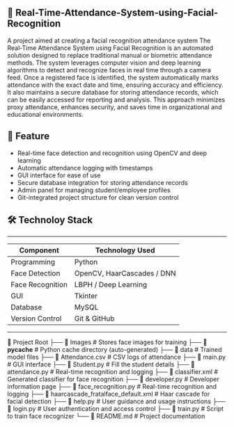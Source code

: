 ## 🎯 Real-Time-Attendance-System-using-Facial-Recognition
A project aimed at creating a facial recognition attendance system
The Real-Time Attendance System using Facial Recognition is an automated solution designed to replace traditional manual or biometric attendance methods. The system leverages computer vision and deep learning algorithms to detect and recognize faces in real time through a camera feed. Once a registered face is identified, the system automatically marks attendance with the exact date and time, ensuring accuracy and efficiency. It also maintains a secure database for storing attendance records, which can be easily accessed for reporting and analysis. This approach minimizes proxy attendance, enhances security, and saves time in organizational and educational environments.

## 📸 Feature
- Real-time face detection and recognition using OpenCV and deep learning
- Automatic attendance logging with timestamps
- GUI interface for ease of use
- Secure database integration for storing attendance records
- Admin panel for managing student/employee profiles
- Git-integrated project structure for clean version control

## 🛠️ Technoloy Stack
_________________________________________________
| Component        | Technology Used            |
|------------------|--------------------------  |
| Programming      | Python                     |
| Face Detection   | OpenCV, HaarCascades / DNN |
| Face Recognition | LBPH / Deep Learning       |
| GUI              | Tkinter                    |
| Database         | MySQL                      |
| Version Control  | Git & GitHub               |
_________________________________________________

📁 Project Root
├── 📁 Images                          # Stores face images for training
├── 📁 __pycache__                    # Python cache directory (auto-generated)
├── 📁 data                           # Trained model files
├── 📄 Attendance.csv                 # CSV logs of attendance
├── 📄 main.py                        # GUI interface
├── 📄 Student.py                     # Fill the student details
├── 📄 attendance.py                  # Real-time recognition and logging
├── 📄 classifier.xml                 # Generated classifier for face recognition
├── 📄 developer.py                   # Developer information page
├── 📄 face_recognition.py            # Real-time recognition and logging
├── 📄 haarcascade_fratalface_default.xml  # Haar cascade for facial detection
├── 📄 help.py                        # User guidance and usage instructions
├── 📄 login.py                       # User authentication and access control
├── 📄 train.py                       # Script to train face recognizer
└── 📄 README.md                      # Project documentation




